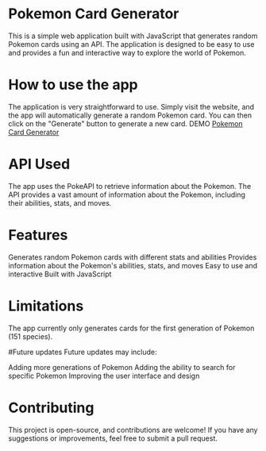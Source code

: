 # Pokemon Card Generator
This is a simple web application built with JavaScript that generates random Pokemon cards using an API. The application is designed to be easy to use and provides a fun and interactive way to explore the world of Pokemon.

# How to use the app
The application is very straightforward to use. Simply visit the website, and the app will automatically generate a random Pokemon card. You can then click on the "Generate" button to generate a new card.
 DEMO    [Pokemon Card Generator](pokemoncardgeneratorr.netlify.app)     
# API Used
The app uses the PokeAPI to retrieve information about the Pokemon. The API provides a vast amount of information about the Pokemon, including their abilities, stats, and moves.

# Features
Generates random Pokemon cards with different stats and abilities
Provides information about the Pokemon's abilities, stats, and moves
Easy to use and interactive
Built with JavaScript
# Limitations
The app currently only generates cards for the first generation of Pokemon (151 species).

#Future updates
Future updates may include:

Adding more generations of Pokemon
Adding the ability to search for specific Pokemon
Improving the user interface and design
# Contributing
This project is open-source, and contributions are welcome! If you have any suggestions or improvements, feel free to submit a pull request.
